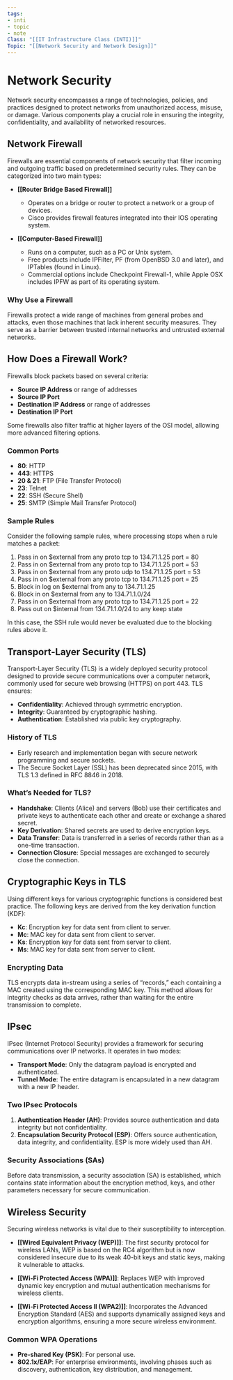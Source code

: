 ```yaml
---
tags:
- inti
- topic
- note
Class: "[[IT Infrastructure Class (INTI)]]"
Topic: "[[Network Security and Network Design]]"
---
```


# Network Security

Network security encompasses a range of technologies, policies, and practices designed to protect networks from unauthorized access, misuse, or damage. Various components play a crucial role in ensuring the integrity, confidentiality, and availability of networked resources.

## Network Firewall

Firewalls are essential components of network security that filter incoming and outgoing traffic based on predetermined security rules. They can be categorized into two main types:

- **[[Router Bridge Based Firewall]]**
  - Operates on a bridge or router to protect a network or a group of devices.
  - Cisco provides firewall features integrated into their IOS operating system.

- **[[Computer-Based Firewall]]**
  - Runs on a computer, such as a PC or Unix system.
  - Free products include IPFilter, PF (from OpenBSD 3.0 and later), and IPTables (found in Linux).
  - Commercial options include Checkpoint Firewall-1, while Apple OSX includes IPFW as part of its operating system.

### Why Use a Firewall

Firewalls protect a wide range of machines from general probes and attacks, even those machines that lack inherent security measures. They serve as a barrier between trusted internal networks and untrusted external networks.

## How Does a Firewall Work?

Firewalls block packets based on several criteria:

- **Source IP Address** or range of addresses
- **Source IP Port**
- **Destination IP Address** or range of addresses
- **Destination IP Port**

Some firewalls also filter traffic at higher layers of the OSI model, allowing more advanced filtering options.

### Common Ports

- **80**: HTTP
- **443**: HTTPS
- **20 & 21**: FTP (File Transfer Protocol)
- **23**: Telnet
- **22**: SSH (Secure Shell)
- **25**: SMTP (Simple Mail Transfer Protocol)

### Sample Rules

Consider the following sample rules, where processing stops when a rule matches a packet:

1. Pass in on $external from any proto tcp to 134.71.1.25 port = 80
2. Pass in on $external from any proto tcp to 134.71.1.25 port = 53
3. Pass in on $external from any proto udp to 134.71.1.25 port = 53
4. Pass in on $external from any proto tcp to 134.71.1.25 port = 25
5. Block in log on $external from any to 134.71.1.25
6. Block in on $external from any to 134.71.1.0/24
7. Pass in on $external from any proto tcp to 134.71.1.25 port = 22
8. Pass out on $internal from 134.71.1.0/24 to any keep state

In this case, the SSH rule would never be evaluated due to the blocking rules above it.

## Transport-Layer Security (TLS)

Transport-Layer Security (TLS) is a widely deployed security protocol designed to provide secure communications over a computer network, commonly used for secure web browsing (HTTPS) on port 443. TLS ensures:

- **Confidentiality**: Achieved through symmetric encryption.
- **Integrity**: Guaranteed by cryptographic hashing.
- **Authentication**: Established via public key cryptography.

### History of TLS

- Early research and implementation began with secure network programming and secure sockets.
- The Secure Socket Layer (SSL) has been deprecated since 2015, with TLS 1.3 defined in RFC 8846 in 2018.

### What’s Needed for TLS?

- **Handshake**: Clients (Alice) and servers (Bob) use their certificates and private keys to authenticate each other and create or exchange a shared secret.
- **Key Derivation**: Shared secrets are used to derive encryption keys.
- **Data Transfer**: Data is transferred in a series of records rather than as a one-time transaction.
- **Connection Closure**: Special messages are exchanged to securely close the connection.

## Cryptographic Keys in TLS

Using different keys for various cryptographic functions is considered best practice. The following keys are derived from the key derivation function (KDF):

- **Kc**: Encryption key for data sent from client to server.
- **Mc**: MAC key for data sent from client to server.
- **Ks**: Encryption key for data sent from server to client.
- **Ms**: MAC key for data sent from server to client.

### Encrypting Data

TLS encrypts data in-stream using a series of “records,” each containing a MAC created using the corresponding MAC key. This method allows for integrity checks as data arrives, rather than waiting for the entire transmission to complete.

## IPsec

IPsec (Internet Protocol Security) provides a framework for securing communications over IP networks. It operates in two modes:

- **Transport Mode**: Only the datagram payload is encrypted and authenticated.
- **Tunnel Mode**: The entire datagram is encapsulated in a new datagram with a new IP header.

### Two IPsec Protocols

1. **Authentication Header (AH)**: Provides source authentication and data integrity but not confidentiality.
2. **Encapsulation Security Protocol (ESP)**: Offers source authentication, data integrity, and confidentiality. ESP is more widely used than AH.

### Security Associations (SAs)

Before data transmission, a security association (SA) is established, which contains state information about the encryption method, keys, and other parameters necessary for secure communication.

## Wireless Security

Securing wireless networks is vital due to their susceptibility to interception. 

- **[[Wired Equivalent Privacy (WEP)]]**: The first security protocol for wireless LANs, WEP is based on the RC4 algorithm but is now considered insecure due to its weak 40-bit keys and static keys, making it vulnerable to attacks.
  
- **[[Wi-Fi Protected Access (WPA)]]**: Replaces WEP with improved dynamic key encryption and mutual authentication mechanisms for wireless clients.
  
- **[[Wi-Fi Protected Access II (WPA2)]]**: Incorporates the Advanced Encryption Standard (AES) and supports dynamically assigned keys and encryption algorithms, ensuring a more secure wireless environment.

### Common WPA Operations

- **Pre-shared Key (PSK)**: For personal use.
- **802.1x/EAP**: For enterprise environments, involving phases such as discovery, authentication, key distribution, and management.
